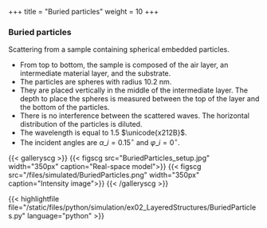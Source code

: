 +++
title = "Buried particles"
weight = 10
+++

### Buried particles

Scattering from a sample containing spherical embedded particles.

* From top to bottom, the sample is composed of the air layer, an intermediate material layer, and the substrate.
* The particles are spheres with radius $10.2$ nm.
* They are placed vertically in the middle of the intermediate layer. The depth to place the spheres is measured between the top of the layer and the bottom of the particles.
* There is no interference between the scattered waves. The horizontal distribution of the particles is diluted.
* The wavelength is equal to $1.5$ $\unicode{x212B}$.
* The incident angles are $\alpha\_i = 0.15 ^{\circ}$ and $\varphi\_i = 0^{\circ}$.

{{< galleryscg >}}
{{< figscg src="BuriedParticles_setup.jpg" width="350px" caption="Real-space model">}}
{{< figscg src="/files/simulated/BuriedParticles.png" width="350px" caption="Intensity image">}}
{{< /galleryscg >}}

{{< highlightfile file="/static/files/python/simulation/ex02_LayeredStructures/BuriedParticles.py" language="python" >}}
